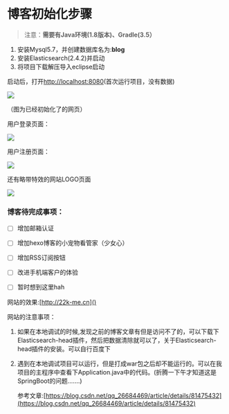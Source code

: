 # 							博客初始化步骤

> 注意：**需要有Java环境(1.8版本)、Gradle(3.5）**

1. 安装Mysql5.7，并创建数据库名为:**blog**
2. 安装Elasticsearch(2.4.2)并启动
3. 将项目下载解压导入eclipse启动

启动后，打开[http://localhost:8080](http://localhost:8080)(首次运行项目，没有数据)

![](http://ww1.sinaimg.cn/large/006lAwRRly1g3clo8lptwj32801amthb.jpg)

（图为已经初始化了的网页）

用户登录页面：

![](http://ww1.sinaimg.cn/large/006lAwRRly1g3clqbunk6j328014wq71.jpg)

用户注册页面：

![](http://ww1.sinaimg.cn/large/006lAwRRly1g3clr4ihigj32801ecn21.jpg)

还有略带特效的网站LOGO页面

![](https://ws1.sinaimg.cn/large/006lAwRRly1g3clskvtbnj326g1080wm)





### 博客待完成事项：

- [ ] 增加邮箱认证
- [ ] 增加hexo博客的小宠物看管家（少女心）
- [ ] 增加RSS订阅按钮
- [ ] 改进手机端客户的体验
- [ ] 暂时想到这里hah



网站的效果:[http://22k-me.cn]()





网站的注意事项：

1. ​	如果在本地调试的时候,发现之前的博客文章有但是访问不了的，可以下载下Elasticsearch-head插件，然后把数据清除就可以了，关于Elasticsearch-head插件的安装。可以自行百度下

2. ​	遇到在本地调试项目可以运行，但是打成war包之后却不能运行的。可以在我项目的主程序中查看下Application.java中的代码。(折腾一下午才知道这是SpringBoot的问题…….)

   参考文章:[https://blog.csdn.net/qq_26684469/article/details/81475432](https://blog.csdn.net/qq_26684469/article/details/81475432)